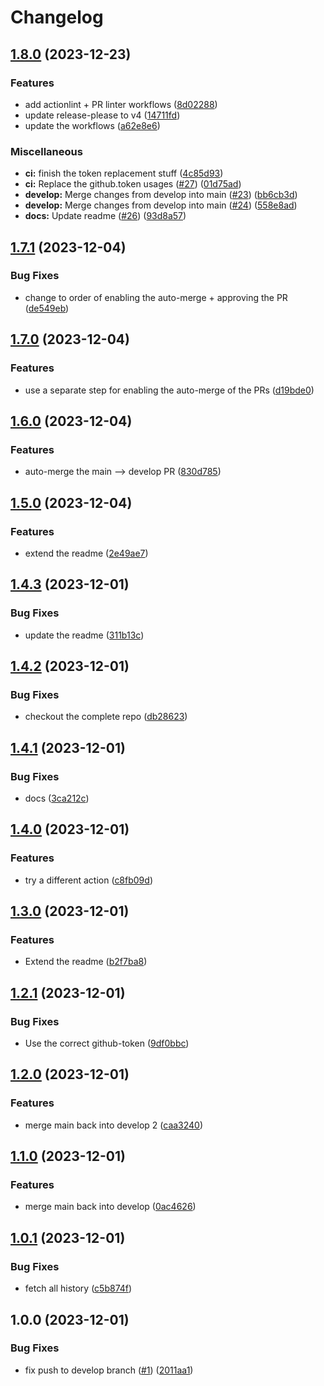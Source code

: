 # Changelog

## [1.8.0](https://github.com/tinogo/release-please-test/compare/v1.7.1...v1.8.0) (2023-12-23)


### Features

* add actionlint + PR linter workflows ([8d02288](https://github.com/tinogo/release-please-test/commit/8d02288f4137b457b298d9df9af5a5dedde44c51))
* update release-please to v4 ([14711fd](https://github.com/tinogo/release-please-test/commit/14711fd74f79513935800ad1073d84d5b5cef083))
* update the workflows ([a62e8e6](https://github.com/tinogo/release-please-test/commit/a62e8e6e7e77a938de8357c5df484bba157907d7))


### Miscellaneous

* **ci:** finish the token replacement stuff ([4c85d93](https://github.com/tinogo/release-please-test/commit/4c85d937e68889bdeb7cf52be8417ae9d8378c7b))
* **ci:** Replace the github.token usages ([#27](https://github.com/tinogo/release-please-test/issues/27)) ([01d75ad](https://github.com/tinogo/release-please-test/commit/01d75ad0d64c11e899e58dfaf392923621edc748))
* **develop:** Merge changes from develop into main ([#23](https://github.com/tinogo/release-please-test/issues/23)) ([bb6cb3d](https://github.com/tinogo/release-please-test/commit/bb6cb3db432924b405dd2e9fd6c88a49c0cdc9f4))
* **develop:** Merge changes from develop into main ([#24](https://github.com/tinogo/release-please-test/issues/24)) ([558e8ad](https://github.com/tinogo/release-please-test/commit/558e8adbc7d3c00d7dbd43fc93cef9a7d70a6ec8))
* **docs:** Update readme ([#26](https://github.com/tinogo/release-please-test/issues/26)) ([93d8a57](https://github.com/tinogo/release-please-test/commit/93d8a57fd33fe0174d2c61cdba4cd450772c6642))

## [1.7.1](https://github.com/tinogo/release-please-test/compare/v1.7.0...v1.7.1) (2023-12-04)


### Bug Fixes

* change to order of enabling the auto-merge + approving the PR ([de549eb](https://github.com/tinogo/release-please-test/commit/de549eb2caf6c472acda3ea1571067a9c08ba78d))

## [1.7.0](https://github.com/tinogo/release-please-test/compare/v1.6.0...v1.7.0) (2023-12-04)


### Features

* use a separate step for enabling the auto-merge of the PRs ([d19bde0](https://github.com/tinogo/release-please-test/commit/d19bde044fb82143a2cc152068967fb8a941b956))

## [1.6.0](https://github.com/tinogo/release-please-test/compare/v1.5.0...v1.6.0) (2023-12-04)


### Features

* auto-merge the main --&gt; develop PR ([830d785](https://github.com/tinogo/release-please-test/commit/830d785ce6c66b00eb85de3e678596ea7d078c39))

## [1.5.0](https://github.com/tinogo/release-please-test/compare/v1.4.3...v1.5.0) (2023-12-04)


### Features

* extend the readme ([2e49ae7](https://github.com/tinogo/release-please-test/commit/2e49ae78bd7ac7580e2c48c448b7555261d02293))

## [1.4.3](https://github.com/tinogo/release-please-test/compare/v1.4.2...v1.4.3) (2023-12-01)


### Bug Fixes

* update the readme ([311b13c](https://github.com/tinogo/release-please-test/commit/311b13cda711f23e541d7d8658e5e6bade344f8b))

## [1.4.2](https://github.com/tinogo/release-please-test/compare/v1.4.1...v1.4.2) (2023-12-01)


### Bug Fixes

* checkout the complete repo ([db28623](https://github.com/tinogo/release-please-test/commit/db286231293cf3f8ee1c803a6a0745583d9c60f1))

## [1.4.1](https://github.com/tinogo/release-please-test/compare/v1.4.0...v1.4.1) (2023-12-01)


### Bug Fixes

* docs ([3ca212c](https://github.com/tinogo/release-please-test/commit/3ca212c931af68bca4eba7f14c13176e5dd634f8))

## [1.4.0](https://github.com/tinogo/release-please-test/compare/v1.3.0...v1.4.0) (2023-12-01)


### Features

* try a different action ([c8fb09d](https://github.com/tinogo/release-please-test/commit/c8fb09d968ac4e41ec0e3fe0691937a0a583a655))

## [1.3.0](https://github.com/tinogo/release-please-test/compare/v1.2.1...v1.3.0) (2023-12-01)


### Features

* Extend the readme ([b2f7ba8](https://github.com/tinogo/release-please-test/commit/b2f7ba84aa124dd893039eb13be7cbbf46aa9676))

## [1.2.1](https://github.com/tinogo/release-please-test/compare/v1.2.0...v1.2.1) (2023-12-01)


### Bug Fixes

* Use the correct github-token ([9df0bbc](https://github.com/tinogo/release-please-test/commit/9df0bbc1925f431353a7493eb92d914512391682))

## [1.2.0](https://github.com/tinogo/release-please-test/compare/v1.1.0...v1.2.0) (2023-12-01)


### Features

* merge main back into develop 2 ([caa3240](https://github.com/tinogo/release-please-test/commit/caa3240725c45d183769a31803240074522704b6))

## [1.1.0](https://github.com/tinogo/release-please-test/compare/v1.0.1...v1.1.0) (2023-12-01)


### Features

* merge main back into develop ([0ac4626](https://github.com/tinogo/release-please-test/commit/0ac46269c07f8f3af5c945b5ede9a18c78bc5b08))

## [1.0.1](https://github.com/tinogo/release-please-test/compare/v1.0.0...v1.0.1) (2023-12-01)


### Bug Fixes

* fetch all history ([c5b874f](https://github.com/tinogo/release-please-test/commit/c5b874f1c2f77628cc07b5d87c6047a1690e0271))

## 1.0.0 (2023-12-01)


### Bug Fixes

* fix push to develop branch ([#1](https://github.com/tinogo/release-please-test/issues/1)) ([2011aa1](https://github.com/tinogo/release-please-test/commit/2011aa1ea64876ac6230a9df73e2bbe47be707f8))
